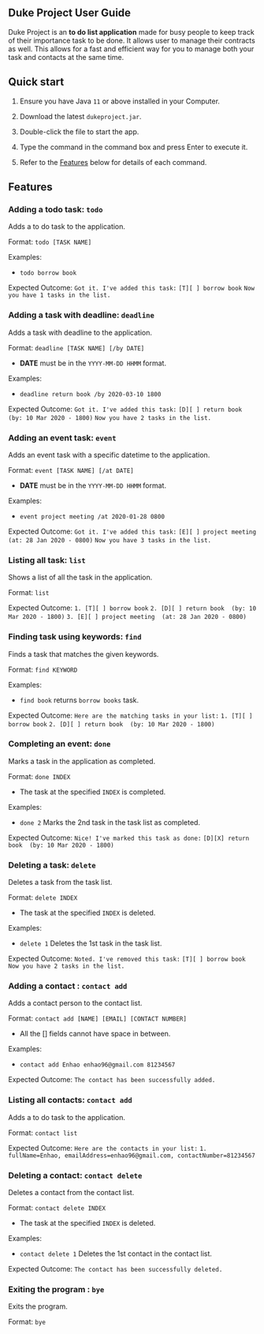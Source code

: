Duke Project User Guide
---
Duke Project is an **to do list application** made for busy people to keep track of their importance task to be done. It allows user to manage their contracts as well. This allows for a fast and efficient way for you to manage both your task and contacts at the same time.

## Quick start

1. Ensure you have Java `11` or above installed in your Computer.

1. Download the latest `dukeproject.jar`.

1. Double-click the file to start the app.

1. Type the command in the command box and press Enter to execute it. <br>


1. Refer to the [Features](#features) below for details of each command.


## Features


### Adding a todo task: `todo`

Adds a to do task to the application.

Format: `todo [TASK NAME]`

Examples:
* `todo borrow book`

Expected Outcome:
`Got it. I've added this task:`
`[T][ ] borrow book`
`Now you have 1 tasks in the list.`

### Adding a task with deadline: `deadline`

Adds a task with deadline to the application.

Format: `deadline [TASK NAME] [/by DATE]`
* **DATE** must be in the `YYYY-MM-DD HHMM` format.

Examples:
* `deadline return book /by 2020-03-10 1800`

Expected Outcome:
`Got it. I've added this task:`
`[D][ ] return book  (by: 10 Mar 2020 - 1800)`
`Now you have 2 tasks in the list.`

### Adding an event task: `event`

Adds an event task with a specific datetime to the application.

Format: `event [TASK NAME] [/at DATE]`
* **DATE** must be in the `YYYY-MM-DD HHMM` format.

Examples:
* `event project meeting /at 2020-01-28 0800`

Expected Outcome:
`Got it. I've added this task:`
`[E][ ] project meeting  (at: 28 Jan 2020 - 0800)`
`Now you have 3 tasks in the list.`

### Listing all task: `list`

Shows a list of all the task in the application.

Format: `list`

Expected Outcome:
`1. [T][ ] borrow book`
`2. [D][ ] return book  (by: 10 Mar 2020 - 1800)`
`3. [E][ ] project meeting  (at: 28 Jan 2020 - 0800)`

### Finding task using keywords: `find`

Finds a task that matches the given keywords.

Format: `find KEYWORD`

Examples:
* `find book` returns `borrow books` task.

Expected Outcome:
`Here are the matching tasks in your list:`
`1. [T][ ] borrow book`
`2. [D][ ] return book  (by: 10 Mar 2020 - 1800)`

### Completing an event: `done`

Marks a task in the application as completed.

Format: `done INDEX`
* The task at the specified `INDEX` is completed.

Examples:
*  `done 2` Marks the 2nd task in the task list as completed.

Expected Outcome:
`Nice! I've marked this task as done:`
`[D][X] return book  (by: 10 Mar 2020 - 1800)`

### Deleting a task: `delete`

Deletes a task from the task list.

Format: `delete INDEX`
* The task at the specified `INDEX` is deleted.

Examples:
*  `delete 1` Deletes the 1st task in the task list.

Expected Outcome:
`Noted. I've removed this task:`
`[T][ ] borrow book`
`Now you have 2 tasks in the list.`

### Adding a contact : `contact add`

Adds a contact person to the contact list.

Format: `contact add [NAME] [EMAIL] [CONTACT NUMBER]`
* All the [] fields cannot have space in between.

Examples:
* `contact add Enhao enhao96@gmail.com 81234567`

Expected Outcome:
`The contact has been successfully added.`

### Listing all contacts: `contact add`

Adds a to do task to the application.

Format: `contact list`

Expected Outcome:
`Here are the contacts in your list:`
`1. fullName=Enhao, emailAddress=enhao96@gmail.com, contactNumber=81234567`

### Deleting a contact: `contact delete`

Deletes a contact from the contact list.

Format: `contact delete INDEX`
* The task at the specified `INDEX` is deleted.

Examples:
*  `contact delete 1` Deletes the 1st contact in the contact list.

Expected Outcome:
`The contact has been successfully deleted.`

### Exiting the program : `bye`

Exits the program.

Format: `bye`